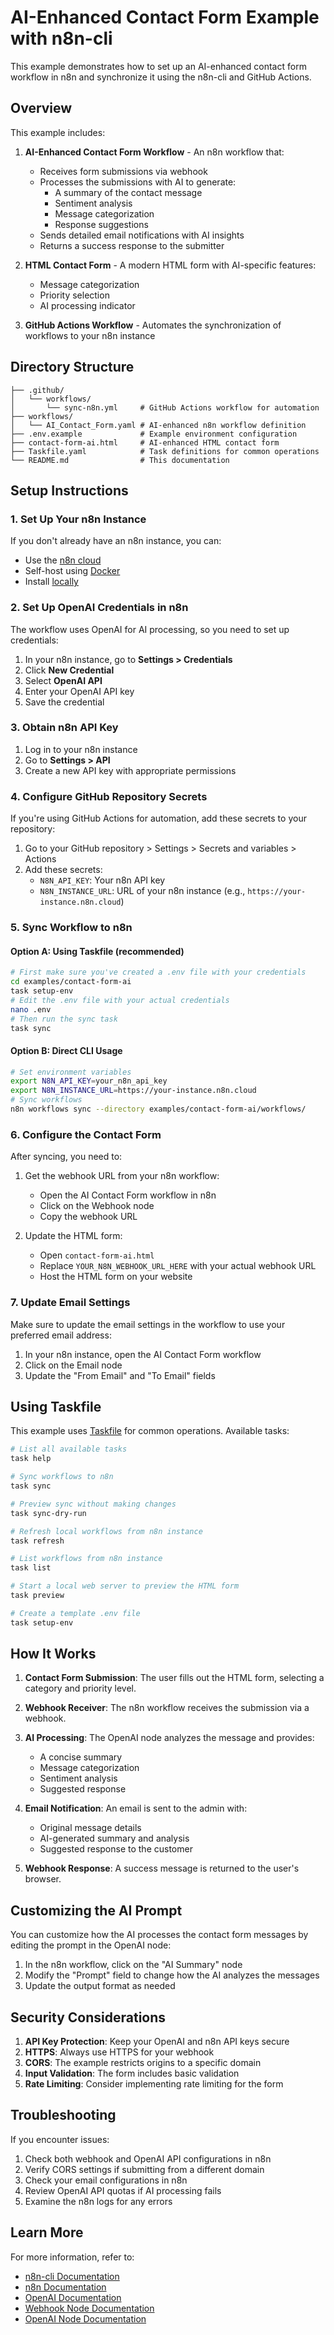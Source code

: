 # AI-Enhanced Contact Form Example with n8n-cli

This example demonstrates how to set up an AI-enhanced contact form workflow in n8n and synchronize it using the n8n-cli and GitHub Actions.

## Overview

This example includes:

1. **AI-Enhanced Contact Form Workflow** - An n8n workflow that:

   - Receives form submissions via webhook
   - Processes the submissions with AI to generate:
     - A summary of the contact message
     - Sentiment analysis
     - Message categorization
     - Response suggestions
   - Sends detailed email notifications with AI insights
   - Returns a success response to the submitter

2. **HTML Contact Form** - A modern HTML form with AI-specific features:

   - Message categorization
   - Priority selection
   - AI processing indicator

3. **GitHub Actions Workflow** - Automates the synchronization of workflows to your n8n instance

## Directory Structure

```
├── .github/
│   └── workflows/
│       └── sync-n8n.yml     # GitHub Actions workflow for automation
├── workflows/
│   └── AI_Contact_Form.yaml # AI-enhanced n8n workflow definition
├── .env.example             # Example environment configuration
├── contact-form-ai.html     # AI-enhanced HTML contact form
├── Taskfile.yaml            # Task definitions for common operations
└── README.md                # This documentation
```

## Setup Instructions

### 1. Set Up Your n8n Instance

If you don't already have an n8n instance, you can:

- Use the [n8n cloud](https://www.n8n.cloud/)
- Self-host using [Docker](https://docs.n8n.io/hosting/installation/docker/)
- Install [locally](https://docs.n8n.io/hosting/installation/npm/)

### 2. Set Up OpenAI Credentials in n8n

The workflow uses OpenAI for AI processing, so you need to set up credentials:

1. In your n8n instance, go to **Settings > Credentials**
2. Click **New Credential**
3. Select **OpenAI API**
4. Enter your OpenAI API key
5. Save the credential

### 3. Obtain n8n API Key

1. Log in to your n8n instance
2. Go to **Settings > API**
3. Create a new API key with appropriate permissions

### 4. Configure GitHub Repository Secrets

If you're using GitHub Actions for automation, add these secrets to your repository:

1. Go to your GitHub repository > Settings > Secrets and variables > Actions
2. Add these secrets:
   - `N8N_API_KEY`: Your n8n API key
   - `N8N_INSTANCE_URL`: URL of your n8n instance (e.g., `https://your-instance.n8n.cloud`)

### 5. Sync Workflow to n8n

#### Option A: Using Taskfile (recommended)

```bash
# First make sure you've created a .env file with your credentials
cd examples/contact-form-ai
task setup-env
# Edit the .env file with your actual credentials
nano .env
# Then run the sync task
task sync
```

#### Option B: Direct CLI Usage

```bash
# Set environment variables
export N8N_API_KEY=your_n8n_api_key
export N8N_INSTANCE_URL=https://your-instance.n8n.cloud
# Sync workflows
n8n workflows sync --directory examples/contact-form-ai/workflows/
```

### 6. Configure the Contact Form

After syncing, you need to:

1. Get the webhook URL from your n8n workflow:

   - Open the AI Contact Form workflow in n8n
   - Click on the Webhook node
   - Copy the webhook URL

2. Update the HTML form:
   - Open `contact-form-ai.html`
   - Replace `YOUR_N8N_WEBHOOK_URL_HERE` with your actual webhook URL
   - Host the HTML form on your website

### 7. Update Email Settings

Make sure to update the email settings in the workflow to use your preferred email address:

1. In your n8n instance, open the AI Contact Form workflow
2. Click on the Email node
3. Update the "From Email" and "To Email" fields

## Using Taskfile

This example uses [Taskfile](https://taskfile.dev/) for common operations. Available tasks:

```bash
# List all available tasks
task help

# Sync workflows to n8n
task sync

# Preview sync without making changes
task sync-dry-run

# Refresh local workflows from n8n instance
task refresh

# List workflows from n8n instance
task list

# Start a local web server to preview the HTML form
task preview

# Create a template .env file
task setup-env
```

## How It Works

1. **Contact Form Submission**: The user fills out the HTML form, selecting a category and priority level.

2. **Webhook Receiver**: The n8n workflow receives the submission via a webhook.

3. **AI Processing**: The OpenAI node analyzes the message and provides:

   - A concise summary
   - Message categorization
   - Sentiment analysis
   - Suggested response

4. **Email Notification**: An email is sent to the admin with:

   - Original message details
   - AI-generated summary and analysis
   - Suggested response to the customer

5. **Webhook Response**: A success message is returned to the user's browser.

## Customizing the AI Prompt

You can customize how the AI processes the contact form messages by editing the prompt in the OpenAI node:

1. In the n8n workflow, click on the "AI Summary" node
2. Modify the "Prompt" field to change how the AI analyzes the messages
3. Update the output format as needed

## Security Considerations

1. **API Key Protection**: Keep your OpenAI and n8n API keys secure
2. **HTTPS**: Always use HTTPS for your webhook
3. **CORS**: The example restricts origins to a specific domain
4. **Input Validation**: The form includes basic validation
5. **Rate Limiting**: Consider implementing rate limiting for the form

## Troubleshooting

If you encounter issues:

1. Check both webhook and OpenAI API configurations in n8n
2. Verify CORS settings if submitting from a different domain
3. Check your email configurations in n8n
4. Review OpenAI API quotas if AI processing fails
5. Examine the n8n logs for any errors

## Learn More

For more information, refer to:

- [n8n-cli Documentation](https://github.com/edenreich/n8n-cli)
- [n8n Documentation](https://docs.n8n.io/)
- [OpenAI Documentation](https://platform.openai.com/docs)
- [Webhook Node Documentation](https://docs.n8n.io/integrations/builtin/core-nodes/n8n-nodes-base.webhook/)
- [OpenAI Node Documentation](https://docs.n8n.io/integrations/builtin/app-nodes/n8n-nodes-base.openai/)
